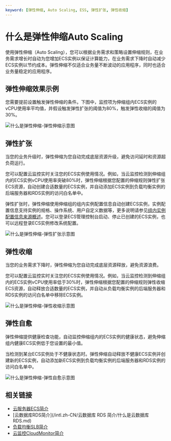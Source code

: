 ```yaml
---
keyword: [弹性伸缩, Auto Scaling, ESS, 弹性扩张, 弹性收缩]
---
```


# 什么是弹性伸缩Auto Scaling

使用弹性伸缩（Auto Scaling），您可以根据业务需求和策略设置伸缩规则，在业务需求增长时自动为您增加ECS实例以保证计算能力，在业务需求下降时自动减少ECS实例以节约成本。弹性伸缩不仅适合业务量不断波动的应用程序，同时也适合业务量稳定的应用程序。

## 弹性伸缩效果示例

您需要提前设置触发弹性伸缩的条件。下图中，监控项为伸缩组内ECS实例的vCPU使用率平均值，并假设触发弹性扩张的阈值为80%，触发弹性收缩的阈值为30%。

![什么是弹性伸缩-弹性伸缩示意图](https://static-aliyun-doc.oss-accelerate.aliyuncs.com/assets/img/zh-CN/3627659951/p21244.png)

## 弹性扩张

当您的业务升级时，弹性伸缩为您自动完成底层资源升级，避免访问延时和资源超负荷运行。

您可以配置云监控实时关注您的ECS实例使用情况。例如，当云监控检测到伸缩组内的ECS实例vCPU使用率突破80%时，弹性伸缩根据您配置的伸缩规则弹性扩张ECS资源，自动创建合适数量的ECS实例，并自动添加ECS实例到负载均衡实例的后端服务器和RDS实例的访问白名单中。

弹性扩张时，弹性伸缩使用伸缩组的组内实例配置信息自动创建ECS实例，实例配置信息支持实例的规格、操作系统、用户自定义数据等，更多说明请参见[组内实例配置信息来源概述](/intl.zh-CN/伸缩组/组内实例配置信息来源/组内实例配置信息来源概述.md)。您可以登录ECS管理控制台启动、停止已创建的ECS实例，也可以远程登录ECS实例修改系统配置。

![什么是弹性伸缩-弹性扩张示意图](https://static-aliyun-doc.oss-accelerate.aliyuncs.com/assets/img/zh-CN/3627659951/p21245.png)

## 弹性收缩

当您的业务需求下降时，弹性伸缩为您自动完成底层资源释放，避免资源浪费。

您可以配置云监控实时关注您的ECS实例使用情况。例如，当云监控检测到伸缩组内的ECS实例vCPU使用率低于30%时，弹性伸缩根据您配置的伸缩规则弹性收缩ECS资源，自动释放合适数量的ECS实例，并自动从负载均衡实例的后端服务器和RDS实例的访问白名单中移除ECS实例。

![什么是弹性伸缩-弹性收缩示意图](https://static-aliyun-doc.oss-accelerate.aliyuncs.com/assets/img/zh-CN/3627659951/p21246.png)

## 弹性自愈

弹性伸缩提供健康检查功能，自动监控伸缩组内的ECS实例的健康状态，避免伸缩组内健康ECS实例低于您设置的最小值。

当检测到某台ECS实例处于不健康状态时。弹性伸缩自动释放不健康ECS实例并创建新的ECS实例，自动添加新ECS实例到负载均衡实例的后端服务器和RDS实例的访问白名单中。

![什么是弹性伸缩-弹性自愈示意图](https://static-aliyun-doc.oss-accelerate.aliyuncs.com/assets/img/zh-CN/3627659951/p21247.png)

## 相关链接

-   [云服务器ECS简介](/intl.zh-CN/产品简介/什么是云服务器ECS.md)
-   [云数据库RDS简介](/intl.zh-CN/云数据库 RDS 简介/什么是云数据库RDS.md)
-   [负载均衡SLB简介](/intl.zh-CN/CLB产品简介/什么是负载均衡.md)
-   [云监控CloudMonitor简介](/intl.zh-CN/产品简介/什么是云监控.md)

